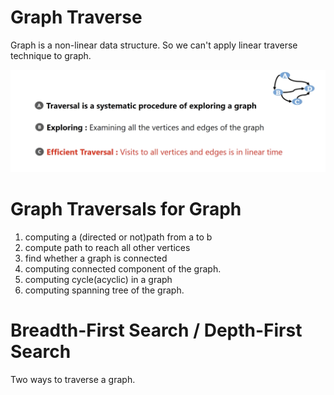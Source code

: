 # Graph Traverse

Graph is a non-linear data structure. So we can't apply linear traverse technique to graph.

<img src='../assets/250_1.png'></img>

# Graph Traversals for Graph

1. computing a (directed or not)path from a to b
2. compute path to reach all other vertices
3. find whether a graph is connected
4. computing connected component of the graph.
5. computing cycle(acyclic) in a graph
6. computing spanning tree of the graph.

# Breadth-First Search / Depth-First Search

Two ways to traverse a graph.
